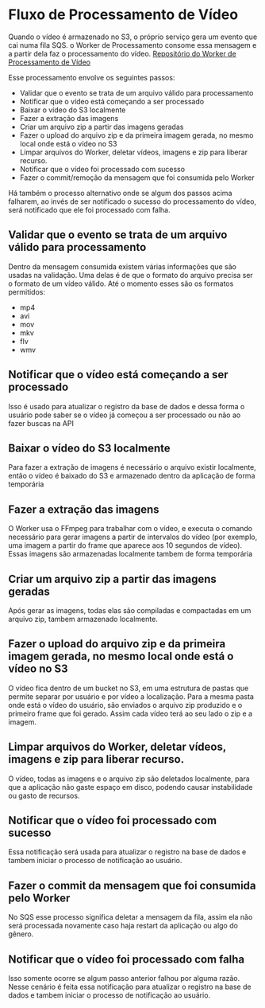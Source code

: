 # Fluxo de Processamento de Vídeo

Quando o vídeo é armazenado no S3, o próprio serviço gera um evento que cai numa fila SQS. o Worker de Processamento consome essa mensagem e a partir dela faz o processamento do vídeo.
[Repositório do Worker de Processamento de Vídeo](https://github.com/SnackTechTeam/snacktech-vidsnap-worker-video)

Esse processamento envolve os seguintes passos:

- Validar que o evento se trata de um arquivo válido para processamento
- Notificar que o vídeo está começando a ser processado
- Baixar o vídeo do S3 localmente
- Fazer a extração das imagens
- Criar um arquivo zip a partir das imagens geradas
- Fazer o upload do arquivo zip e da primeira imagem gerada, no mesmo local onde está o vídeo no S3
- Limpar arquivos do Worker, deletar vídeos, imagens e zip para liberar recurso.
- Notificar que o vídeo foi processado com sucesso
- Fazer o commit/remoção da mensagem que foi consumida pelo Worker

Há também o processo alternativo onde se algum dos passos acima falharem, ao invés de ser notificado o sucesso do processamento do vídeo, será notificado que ele foi processado com falha.

## Validar que o evento se trata de um arquivo válido para processamento

Dentro da mensagem consumida existem várias informações que são usadas na validação. Uma delas é de que o formato do arquivo precisa ser o formato de um vídeo válido. Até o momento esses são os formatos permitidos:

 - mp4
 - avi
 - mov
 - mkv
 - flv
 - wmv

 ## Notificar que o vídeo está começando a ser processado

 Isso é usado para atualizar o registro da base de dados e dessa forma o usuário pode saber se o vídeo já começou a ser processado ou não ao fazer buscas na API

 ## Baixar o vídeo do S3 localmente

 Para fazer a extração de imagens é necessário o arquivo existir localmente, então o vídeo é baixado do S3 e armazenado dentro da aplicação de forma temporária

 ## Fazer a extração das imagens

 O Worker usa o FFmpeg para trabalhar com o vídeo, e executa o comando necessário para gerar imagens a partir de intervalos do vídeo (por exemplo, uma imagem a partir do frame que aparece aos 10 segundos de vídeo). Essas imagens são armazenadas localmente tambem de forma temporária

 ## Criar um arquivo zip a partir das imagens geradas

 Após gerar as imagens, todas elas são compiladas e compactadas em um arquivo zip, tambem armazenado localmente.

 ## Fazer o upload do arquivo zip e da primeira imagem gerada, no mesmo local onde está o vídeo no S3

 O vídeo fica dentro de um bucket no S3, em uma estrutura de pastas que permite separar por usuário e por vídeo a localização. Para a mesma pasta onde está o vídeo do usuário, são enviados o arquivo zip produzido e o primeiro frame que foi gerado. Assim cada vídeo terá ao seu lado o zip e a imagem.

 ## Limpar arquivos do Worker, deletar vídeos, imagens e zip para liberar recurso.

 O vídeo, todas as imagens e o arquivo zip são deletados localmente, para que a aplicação não gaste espaço em disco, podendo causar instabilidade ou gasto de recursos.

 ## Notificar que o vídeo foi processado com sucesso

 Essa notificação será usada para atualizar o registro na base de dados e tambem iniciar o processo de notificação ao usuário.

 ## Fazer o commit da mensagem que foi consumida pelo Worker

 No SQS esse processo significa deletar a mensagem da fila, assim ela não será processada novamente caso haja restart da aplicação ou algo do gênero.

 ## Notificar que o vídeo foi processado com falha

 Isso somente ocorre se algum passo anterior falhou por alguma razão. Nesse cenário é feita essa notificação para atualizar o registro na base de dados e tambem iniciar o processo de notificação ao usuário.